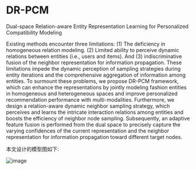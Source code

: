 # DR-PCM
Dual-space Relation-aware Entity Representation Learning for Personalized Compatibility Modeling

Existing methods encounter three limitations: (1) The deficiency in homogeneous relation modeling. (2) Limited ability to perceive dynamic relations between entities (i.e., users and items). And (3) indiscriminative fusion of the neighbor representation for information propagation. These limitations impede the dynamic perception of sampling strategies during entity iterations and the comprehensive aggregation of information among entities. To surmount these problems, we propose DR-PCM framework, which can enhance the representations by jointly modeling fashion entities in homogeneous and heterogeneous spaces and improve personalized recommendation performance with multi-modalities. Furthermore, we design a relation-aware dynamic neighbor sampling strategy, which perceives and learns the intricate interaction relations among entities and boosts the efficiency of neighbor node sampling. Subsequently, an adaptive feature fusion is performed from the dual space to precisely capture the varying confidences of the current representation and the neighbor representation for information propagation toward different target nodes.

本文设计的模型图如下:

![image](https://github.com/user-attachments/assets/f8c1b0c8-d53e-4c91-999e-21a0d9317384)

